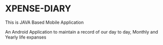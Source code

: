 # XPENSE-DIARY
This is JAVA Based Mobile Application

An Android Application to maintain a record of our day to day, Monthly and Yearly life expanses
